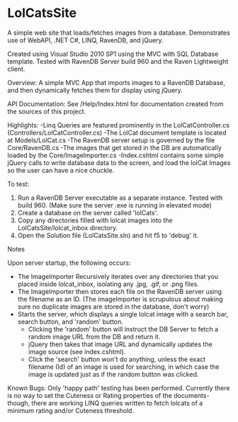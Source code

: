LolCatsSite
===========

A simple web site that loads/fetches images from a database. Demonstrates use of WebAPI, .NET C#, LINQ, RavenDB, and jQuery.


Created using Visual Studio 2010 SP1 using the MVC with SQL Database template. 
Tested with RavenDB Server build 960 and the Raven Lightweight client. 

Overview: 
A simple MVC App that imports images to a RavenDB Database, and then dynamically fetches them for display using jQuery. 

API Documentation: 
See /Help/Index.html for documentation created from the sources of this project. 

Highlights: 
-Linq Queries are featured prominently in the LolCatController.cs (Controllers/LolCatController.cs)
-The LolCat document template is located at Models/LolCat.cs
-The RavenDB server setup is governed by the file Core/RavenDB.cs
-The images that get stored in the DB are automatically loaded by the Core/ImageImporter.cs
-Index.cshtml contains some simple jQuery calls to write database data to the screen, and load the lolCat Images
 so the user can have a nice chuckle. 



To test:
1) Run a RavenDB Server executable as a separate instance. Tested with build 960. 
   (Make sure the server .exe is running in elevated mode)
2) Create a database on the server called 'lolCats'. 
3) Copy any directories filled with lolcat images into the LolCatsSite/lolcat_inbox directory. 
4) Open the Solution file (LolCatsSite.sln) and hit f5 to 'debug' it. 


Notes

Upon server startup, the following occurs: 
* The ImageImporter Recursively iterates over any directories that you placed inside lolcat_inbox, 
  isolating any .jpg, .gif, or .png files. 
* The ImageImporter then stores each file on the RavenDB server using the filename as an ID. 
  (The imageImporter is scrupulous about making sure no duplicate images are stored in the database, don't worry)
* Starts the server, which displays a single lolcat image with a search bar, search button, and 'random' button. 
  * Clicking the 'random' button will instruct the DB Server to fetch a random image URL from the DB and return it. 
  * jQuery then takes that image URL and dynamically updates the image source (see index.cshtml). 
  * Click the 'search' button won't do anything, unless the exact filename (Id) of an image is used for searching, 
    in which case the image is updated just as if the random button was clicked. 


Known Bugs: 
Only 'happy path' testing has been performed. 
Currently there is no way to set the Cuteness or Rating properties of the documents- though, there are working 
LINQ queries written to fetch lolcats of a minimum rating and/or Cuteness threshold. 



